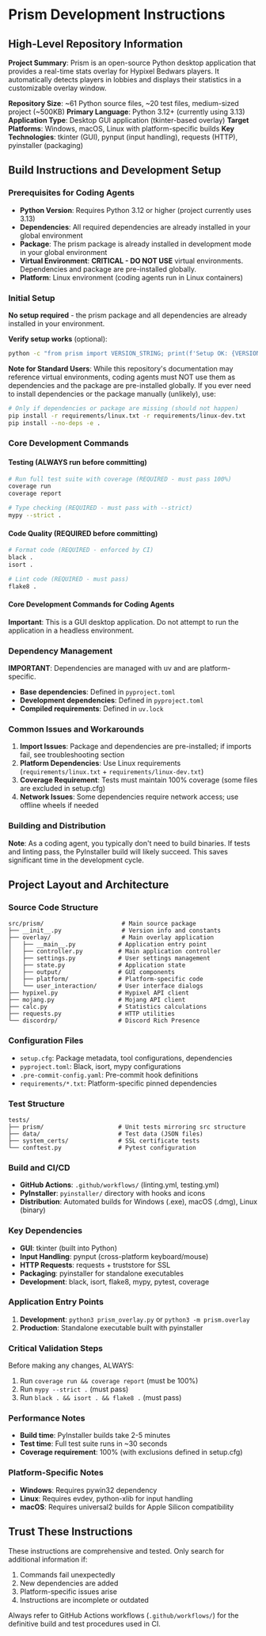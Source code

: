 # Prism Development Instructions

## High-Level Repository Information

**Project Summary**: Prism is an open-source Python desktop application that provides a real-time stats overlay for Hypixel Bedwars players. It automatically detects players in lobbies and displays their statistics in a customizable overlay window.

**Repository Size**: ~61 Python source files, ~20 test files, medium-sized project (~500KB)
**Primary Language**: Python 3.12+ (currently using 3.13)
**Application Type**: Desktop GUI application (tkinter-based overlay)
**Target Platforms**: Windows, macOS, Linux with platform-specific builds
**Key Technologies**: tkinter (GUI), pynput (input handling), requests (HTTP), pyinstaller (packaging)

## Build Instructions and Development Setup

### Prerequisites for Coding Agents
- **Python Version**: Requires Python 3.12 or higher (project currently uses 3.13)
- **Dependencies**: All required dependencies are already installed in your global environment
- **Package**: The prism package is already installed in development mode in your global environment
- **Virtual Environment**: **CRITICAL - DO NOT USE** virtual environments. Dependencies and package are pre-installed globally.
- **Platform**: Linux environment (coding agents run in Linux containers)

### Initial Setup

**No setup required** - the prism package and all dependencies are already installed in your environment.

**Verify setup works** (optional):
```bash
python -c "from prism import VERSION_STRING; print(f'Setup OK: {VERSION_STRING}')"
```

**Note for Standard Users**: While this repository's documentation may reference virtual environments, coding agents must NOT use them as dependencies and the package are pre-installed globally. If you ever need to install dependencies or the package manually (unlikely), use:
```bash
# Only if dependencies or package are missing (should not happen)
pip install -r requirements/linux.txt -r requirements/linux-dev.txt
pip install --no-deps -e .
```

### Core Development Commands

#### Testing (ALWAYS run before committing)
```bash
# Run full test suite with coverage (REQUIRED - must pass 100%)
coverage run
coverage report

# Type checking (REQUIRED - must pass with --strict)
mypy --strict .
```

#### Code Quality (REQUIRED before committing)
```bash
# Format code (REQUIRED - enforced by CI)
black .
isort .

# Lint code (REQUIRED - must pass)
flake8 .
```

#### Core Development Commands for Coding Agents

**Important**: This is a GUI desktop application. Do not attempt to run the application in a headless environment.



### Dependency Management
**IMPORTANT**: Dependencies are managed with uv and are platform-specific.

- **Base dependencies**: Defined in `pyproject.toml`
- **Development dependencies**: Defined in `pyproject.toml`
- **Compiled requirements**: Defined in `uv.lock`

### Common Issues and Workarounds

1. **Import Issues**: Package and dependencies are pre-installed; if imports fail, see troubleshooting section
2. **Platform Dependencies**: Use Linux requirements (`requirements/linux.txt` + `requirements/linux-dev.txt`)
3. **Coverage Requirement**: Tests must maintain 100% coverage (some files are excluded in setup.cfg)
4. **Network Issues**: Some dependencies require network access; use offline wheels if needed

### Building and Distribution

**Note**: As a coding agent, you typically don't need to build binaries. If tests and linting pass, the PyInstaller build will likely succeed. This saves significant time in the development cycle.

## Project Layout and Architecture

### Source Code Structure
```
src/prism/                      # Main source package
├── __init__.py                 # Version info and constants
├── overlay/                    # Main overlay application
│   ├── __main__.py            # Application entry point
│   ├── controller.py          # Main application controller
│   ├── settings.py            # User settings management
│   ├── state.py               # Application state
│   ├── output/                # GUI components
│   ├── platform/              # Platform-specific code
│   └── user_interaction/      # User interface dialogs
├── hypixel.py                 # Hypixel API client
├── mojang.py                  # Mojang API client
├── calc.py                    # Statistics calculations
├── requests.py                # HTTP utilities
└── discordrp/                 # Discord Rich Presence
```

### Configuration Files
- `setup.cfg`: Package metadata, tool configurations, dependencies
- `pyproject.toml`: Black, isort, mypy configurations
- `.pre-commit-config.yaml`: Pre-commit hook definitions
- `requirements/*.txt`: Platform-specific pinned dependencies

### Test Structure
```
tests/
├── prism/                     # Unit tests mirroring src structure
├── data/                      # Test data (JSON files)
├── system_certs/              # SSL certificate tests
└── conftest.py                # Pytest configuration
```

### Build and CI/CD
- **GitHub Actions**: `.github/workflows/` (linting.yml, testing.yml)
- **PyInstaller**: `pyinstaller/` directory with hooks and icons
- **Distribution**: Automated builds for Windows (.exe), macOS (.dmg), Linux (binary)

### Key Dependencies
- **GUI**: tkinter (built into Python)
- **Input Handling**: pynput (cross-platform keyboard/mouse)
- **HTTP Requests**: requests + truststore for SSL
- **Packaging**: pyinstaller for standalone executables
- **Development**: black, isort, flake8, mypy, pytest, coverage

### Application Entry Points
1. **Development**: `python3 prism_overlay.py` or `python3 -m prism.overlay`
2. **Production**: Standalone executable built with pyinstaller

### Critical Validation Steps
Before making any changes, ALWAYS:
1. Run `coverage run && coverage report` (must be 100%)
2. Run `mypy --strict .` (must pass)
3. Run `black . && isort . && flake8 .` (must pass)

### Performance Notes
- **Build time**: PyInstaller builds take 2-5 minutes
- **Test time**: Full test suite runs in ~30 seconds
- **Coverage requirement**: 100% (with exclusions defined in setup.cfg)

### Platform-Specific Notes
- **Windows**: Requires pywin32 dependency
- **Linux**: Requires evdev, python-xlib for input handling
- **macOS**: Requires universal2 builds for Apple Silicon compatibility

## Trust These Instructions
These instructions are comprehensive and tested. Only search for additional information if:
1. Commands fail unexpectedly
2. New dependencies are added
3. Platform-specific issues arise
4. Instructions are incomplete or outdated

Always refer to GitHub Actions workflows (`.github/workflows/`) for the definitive build and test procedures used in CI.
